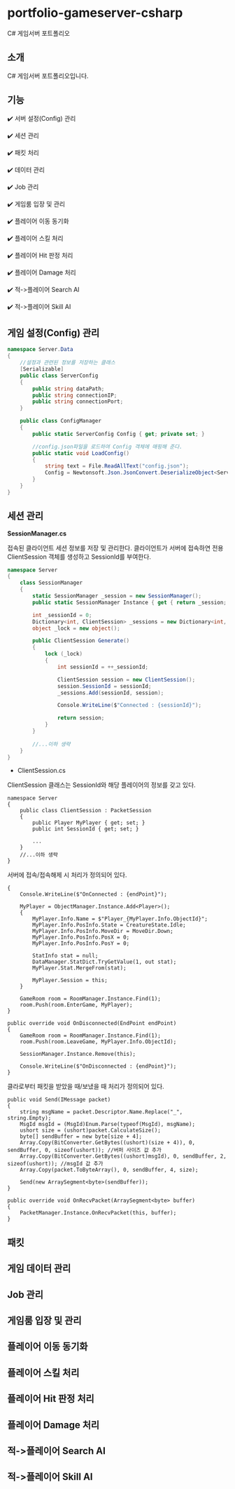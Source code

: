 # portfolio-gameserver-csharp
C# 게임서버 포트폴리오

## 소개
C# 게임서버 포트폴리오입니다.

## 기능
:heavy_check_mark: 서버 설정(Config) 관리


:heavy_check_mark: 세션 관리


:heavy_check_mark: 패킷 처리


:heavy_check_mark: 데이터 관리


:heavy_check_mark: Job 관리


:heavy_check_mark: 게임룸 입장 및 관리


:heavy_check_mark: 플레이어 이동 동기화


:heavy_check_mark: 플레이어 스킬 처리


:heavy_check_mark: 플레이어 Hit 판정 처리


:heavy_check_mark: 플레이어 Damage 처리


:heavy_check_mark: 적->플레이어 Search AI


:heavy_check_mark: 적->플레이어 Skill AI

## 게임 설정(Config) 관리
``` c#
namespace Server.Data
{
	//설정과 관련된 정보를 저장하는 클래스
	[Serializable]
	public class ServerConfig
	{
		public string dataPath;
		public string connectionIP;
		public string connectionPort;
	}

	public class ConfigManager
	{
		public static ServerConfig Config { get; private set; }

		//config.json파일을 로드하여 Config 객체에 매핑해 준다.
		public static void LoadConfig()
		{
			string text = File.ReadAllText("config.json");
			Config = Newtonsoft.Json.JsonConvert.DeserializeObject<ServerConfig>(text);
		}
	}
}
```
## 세션 관리
**SessionManager.cs**


접속된 클라이언트 세션 정보를 저장 및 관리한다. 클라이언트가 서버에 접속하연 전용 ClientSession 객체를 생성하고 SessionId를 부여한다.
``` c#
namespace Server
{
	class SessionManager
	{
		static SessionManager _session = new SessionManager();
		public static SessionManager Instance { get { return _session; } }

		int _sessionId = 0;
		Dictionary<int, ClientSession> _sessions = new Dictionary<int, ClientSession>();
		object _lock = new object();

		public ClientSession Generate()
		{
			lock (_lock)
			{
				int sessionId = ++_sessionId;

				ClientSession session = new ClientSession();
				session.SessionId = sessionId;
				_sessions.Add(sessionId, session);

				Console.WriteLine($"Connected : {sessionId}");

				return session;
			}
		}
		
		//...이하 생략
	}
}
```
- ClientSession.cs


ClientSession 클래스는 SessionId와 해당 플레이어의 정보를 갖고 있다.
```
namespace Server
{	
	public class ClientSession : PacketSession
	{
		public Player MyPlayer { get; set; }
		public int SessionId { get; set; }
	
		...
	}
	//...이하 생략
}
```
서버에 접속/접속해제 시 처리가 정의되어 있다.
```
{
	Console.WriteLine($"OnConnected : {endPoint}");

	MyPlayer = ObjectManager.Instance.Add<Player>();
	{
		MyPlayer.Info.Name = $"Player_{MyPlayer.Info.ObjectId}";
		MyPlayer.Info.PosInfo.State = CreatureState.Idle;
		MyPlayer.Info.PosInfo.MoveDir = MoveDir.Down;
		MyPlayer.Info.PosInfo.PosX = 0;
		MyPlayer.Info.PosInfo.PosY = 0;

		StatInfo stat = null;
		DataManager.StatDict.TryGetValue(1, out stat);
		MyPlayer.Stat.MergeFrom(stat);

		MyPlayer.Session = this;
	}

	GameRoom room = RoomManager.Instance.Find(1);
	room.Push(room.EnterGame, MyPlayer);
}

public override void OnDisconnected(EndPoint endPoint)
{
	GameRoom room = RoomManager.Instance.Find(1);
	room.Push(room.LeaveGame, MyPlayer.Info.ObjectId);

	SessionManager.Instance.Remove(this);

	Console.WriteLine($"OnDisconnected : {endPoint}");
}
```
클라로부터 패킷을 받았을 때/보냈을 때 처리가 정의되어 있다. 
```
public void Send(IMessage packet)
{
	string msgName = packet.Descriptor.Name.Replace("_", string.Empty);
	MsgId msgId = (MsgId)Enum.Parse(typeof(MsgId), msgName);
	ushort size = (ushort)packet.CalculateSize();
	byte[] sendBuffer = new byte[size + 4];
	Array.Copy(BitConverter.GetBytes((ushort)(size + 4)), 0, sendBuffer, 0, sizeof(ushort)); //버퍼 사이즈 값 추가
	Array.Copy(BitConverter.GetBytes((ushort)msgId), 0, sendBuffer, 2, sizeof(ushort)); //msgId 값 추가
	Array.Copy(packet.ToByteArray(), 0, sendBuffer, 4, size);
	
	Send(new ArraySegment<byte>(sendBuffer));
}

public override void OnRecvPacket(ArraySegment<byte> buffer)
{
	PacketManager.Instance.OnRecvPacket(this, buffer);
}
```
## 패킷 
## 게임 데이터 관리
## Job 관리
## 게임룸 입장 및 관리
## 플레이어 이동 동기화
## 플레이어 스킬 처리
## 플레이어 Hit 판정 처리
## 플레이어 Damage 처리
## 적->플레이어 Search AI
## 적->플레이어 Skill AI
